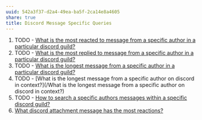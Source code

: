 ```yaml
---
uuid: 542a3f37-d2a4-49ea-ba5f-2ca14e8a4605
share: true
title: Discord Message Specific Queries
---
```

1. TODO - [What is the most reacted to message from a specific author in a particular discord guild?](/4f6addae-7bb7-4743-8249-5bfd1ac4a6cc)
2. TODO - [What is the most replied to message from a specific author in a particular discord guild?](/16563015-3102-4e34-92c3-08aee5f52dd9)
3.  TODO - [What is the longest message from a specific author in a particular discord guild?](/0a5d84e3-7342-474a-a6ba-5058780c2c02)
4.  TODO - [What is the longest message from a specific author on discord in context?](/What is the longest message from a specific author on discord in context?)
6. TODO - [How to search a specific authors messages within a specific discord guild?](/3c8179a3-265d-4591-881c-d6720b8d4417)
5. [What discord attachment message has the most reactions?](/0ddac7dd-a016-4971-b163-b4f890232e50)